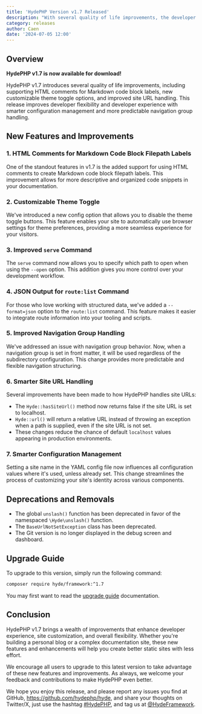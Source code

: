 ```yaml
---
title: 'HydePHP Version v1.7 Released'
description: "With several quality of life improvements, the developer experience with HydePHP is even better."
category: releases
author: Caen
date: '2024-07-05 12:00'
---
```


## Overview

**HydePHP v1.7 is now available for download!**


HydePHP v1.7 introduces several quality of life improvements, including supporting HTML comments for Markdown code block labels, new customizable theme toggle options, and improved site URL handling. This release improves developer flexibility and developer experience with smarter configuration management and more predictable navigation group handling.

## New Features and Improvements

### 1. HTML Comments for Markdown Code Block Filepath Labels

One of the standout features in v1.7 is the added support for using HTML comments to create Markdown code block filepath labels. This improvement allows for more descriptive and organized code snippets in your documentation.

### 2. Customizable Theme Toggle

We've introduced a new config option that allows you to disable the theme toggle buttons. This feature enables your site to automatically use browser settings for theme preferences, providing a more seamless experience for your visitors.

### 3. Improved `serve` Command

The `serve` command now allows you to specify which path to open when using the `--open` option. This addition gives you more control over your development workflow.

### 4. JSON Output for `route:list` Command

For those who love working with structured data, we've added a `--format=json` option to the `route:list` command. This feature makes it easier to integrate route information into your tooling and scripts.

### 5. Improved Navigation Group Handling

We've addressed an issue with navigation group behavior. Now, when a navigation group is set in front matter, it will be used regardless of the subdirectory configuration. This change provides more predictable and flexible navigation structuring.

### 6. Smarter Site URL Handling

Several improvements have been made to how HydePHP handles site URLs:

- The `Hyde::hasSiteUrl()` method now returns false if the site URL is set to localhost.
- `Hyde::url()` will return a relative URL instead of throwing an exception when a path is supplied, even if the site URL is not set.
- These changes reduce the chance of default `localhost` values appearing in production environments.

### 7. Smarter Configuration Management

Setting a site name in the YAML config file now influences all configuration values where it's used, unless already set. This change streamlines the process of customizing your site's identity across various components.

## Deprecations and Removals

- The global `unslash()` function has been deprecated in favor of the namespaced `\Hyde\unslash()` function.
- The `BaseUrlNotSetException` class has been deprecated.
- The Git version is no longer displayed in the debug screen and dashboard.

## Upgrade Guide

To upgrade to this version, simply run the following command:

```bash
composer require hyde/framework:^1.7
```

You may first want to read the [upgrade guide](https://hydephp.com/docs/1.x/updating-hyde) documentation.

## Conclusion


HydePHP v1.7 brings a wealth of improvements that enhance developer experience, site customization, and overall flexibility. Whether you're building a personal blog or a complex documentation site, these new features and enhancements will help you create better static sites with less effort.

We encourage all users to upgrade to this latest version to take advantage of these new features and improvements. As always, we welcome your feedback and contributions to make HydePHP even better.


We hope you enjoy this release, and please report any issues you find at GitHub, https://github.com/hydephp/hyde,
and share your thoughts on Twitter/X, just use the hashtag [#HydePHP](https://twitter.com/search?q=%23HydePHP),
and tag us at [@HydeFramework](https://twitter.com/HydeFramework).
